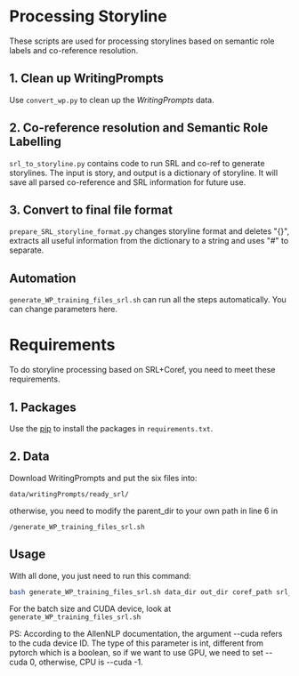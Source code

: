 # Processing Storyline

These scripts are used for processing storylines based on semantic role labels and co-reference resolution.

## 1. Clean up WritingPrompts
Use `convert_wp.py` to clean up the *WritingPrompts* data.

## 2. Co-reference resolution and Semantic Role Labelling
`srl_to_storyline.py` contains code to run SRL and co-ref to generate storylines. The input is story, and output is a dictionary of storyline. It will save all parsed co-reference and SRL information for future use.

## 3. Convert to final file format

`prepare_SRL_storyline_format.py` changes storyline format and deletes "{}", extracts all useful information from the dictionary to a string and uses "#" to separate.

## Automation

`generate_WP_training_files_srl.sh` can run all the steps automatically. You can change parameters here.

# Requirements
To do storyline processing based on SRL+Coref, you need to meet these requirements.

## 1. Packages
Use the [pip](https://pip.pypa.io/en/stable/) to install the packages in `requirements.txt`.

## 2. Data
 Download WritingPrompts and put the six files into:
```
data/writingPrompts/ready_srl/
```
otherwise, you need to modify the parent_dir to your own path in line 6 in
```
/generate_WP_training_files_srl.sh
```


## Usage
With all done, you just need to run this command:

```bash
bash generate_WP_training_files_srl.sh data_dir out_dir coref_path srl_path
```
For the batch size and CUDA device, look at  `generate_WP_training_files_srl.sh`

PS: According to the AllenNLP documentation, the argument --cuda refers to the cuda device ID. The type of this parameter is int, different from pytorch which is a boolean, so if we want to use GPU, we need to set --cuda 0, otherwise, CPU is --cuda -1.
